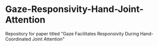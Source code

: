 # Gaze-Responsivity-Hand-Joint-Attention
Repository for paper titled "Gaze Facilitates Responsivity During Hand-Coordinated Joint Attention"
